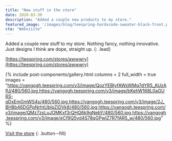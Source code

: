 ```yaml
---
title: "New stuff in the store"
date: 2020-03-30
description: "Added a couple new products to my store."
featured_image: '/images/blog/teespring-hardxcode-sweater-black-front.png'
cta: "Websiiite"
---
```


Added a couple new stuff to my store. Nothing fancy, nothing innovative. Just designs I think are dope, straight up.
{: .lead}

[https://teespring.com/stores/awwwry](https://teespring.com/stores/awwwry)

{% include post-components/gallery.html
	columns = 2
	full_width = true
	images = "https://vangogh.teespring.com/v3/image/QozYEBIyfAWsWMq7dYR5_AUzAfU/480/560.jpg,https://vangogh.teespring.com/v3/image/bKehW168L0aGU6S-qDxEmGmWS4s/480/560.jpg,https://vangogh.teespring.com/v3/image/2J_BH8b46DGPpNrhtUbIpZiDVk8/480/560.jpg,https://vangogh.teespring.com/v3/image/QMz7zsLuJOMKxf3rQHQ6k9gNebY/480/560.jpg,https://vangogh.teespring.com/v3/image/eCf9Q5vd4S78qGPwIZ7R7fAR5_w/480/560.jpg"
%}

[Visit the store](https://teespring.com/stores/awwwry)
{: .button--fill}